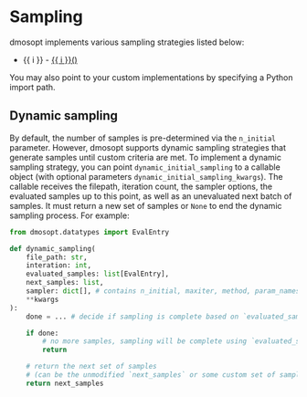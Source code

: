 # Sampling

dmosopt implements various sampling strategies listed below:

<ul>
    <li v-for="i in ['glp', 'slh', 'lh', 'mc', 'sobol']">
        {{ i }} - <a href="https://github.com/iraikov/dmosopt/blob/main/dmosopt/sampling.py" target="_blank">
            {{ i }}()
        </a>
    </li>
</ul>

You may also point to your custom implementations by specifying a Python import path.

## Dynamic sampling

By default, the number of samples is pre-determined via the `n_initial` parameter. However, dmosopt supports dynamic sampling strategies that generate samples until custom criteria are met. To implement a dynamic sampling strategy, you can point `dynamic_initial_sampling` to a callable object (with optional parameters `dynamic_initial_sampling_kwargs`). The callable receives the filepath, iteration count, the sampler options, the evaluated samples up to this point, as well as an unevaluated next batch of samples. It must return a new set of samples or `None` to end the dynamic sampling process. For example:

```python
from dmosopt.datatypes import EvalEntry

def dynamic_sampling(
    file_path: str,
    interation: int,
    evaluated_samples: list[EvalEntry], 
    next_samples: list, 
    sampler: dict[], # contains n_initial, maxiter, method, param_names, xlb, xub
    **kwargs
):
    done = ... # decide if sampling is complete based on `evaluated_samples`

    if done:
        # no more samples, sampling will be complete using `evaluated_samples`
        return

    # return the next set of samples 
    # (can be the unmodified `next_samples` or some custom set of samples)
    return next_samples
```